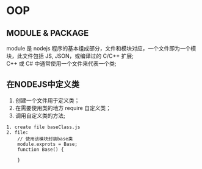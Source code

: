 # **OOP**

## **MODULE & PACKAGE**

module 是 nodejs 程序的基本组成部分，文件和模块对应，一个文件即为一个模块，此文件包括 JS, JSON，或编译过的 C/C++ 扩展;  
C++ 或 C# 中通常使用一个文件来代表一个类;

## **在NODEJS中定义类**

1. 创建一个文件用于定义类；
2. 在需要使用类的地方 require 自定义类；
3. 调用自定义类的方法;

```
1. create file baseClass.js
2. file:
    // 使用该模块封装base类
    module.exprots = Base;
    function Base() {
        
    }
```
